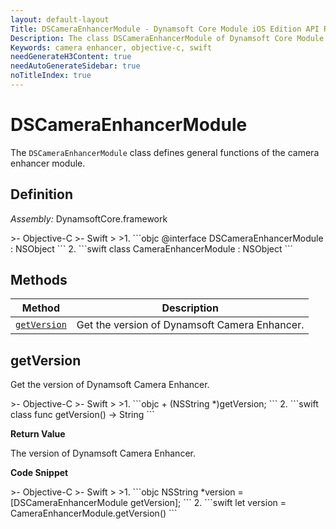 ```yaml
---
layout: default-layout
Title: DSCameraEnhancerModule - Dynamsoft Core Module iOS Edition API Reference
Description: The class DSCameraEnhancerModule of Dynamsoft Core Module represents the camera enhancer module, which provides general functions for the camera enhancer.
Keywords: camera enhancer, objective-c, swift
needGenerateH3Content: true
needAutoGenerateSidebar: true
noTitleIndex: true
---
```


# DSCameraEnhancerModule

The `DSCameraEnhancerModule` class defines general functions of the camera enhancer module.

## Definition

*Assembly:* DynamsoftCore.framework

<div class="sample-code-prefix"></div>
>- Objective-C
>- Swift
>
>1. 
```objc
@interface DSCameraEnhancerModule : NSObject
```
2. 
```swift
class CameraEnhancerModule : NSObject
```

## Methods

| Method | Description |
|------- |-------------|
| [`getVersion`](#getversion) | Get the version of Dynamsoft Camera Enhancer. |

## getVersion

Get the version of Dynamsoft Camera Enhancer.

<div class="sample-code-prefix"></div>
>- Objective-C
>- Swift
>
>1. 
```objc
+ (NSString *)getVersion;
```
2. 
```swift
class func getVersion() -> String
```

**Return Value**

The version of Dynamsoft Camera Enhancer.

**Code Snippet**

<div class="sample-code-prefix"></div>
>- Objective-C
>- Swift
>
>1. 
```objc
NSString *version = [DSCameraEnhancerModule getVersion];
```
2. 
```swift
let version = CameraEnhancerModule.getVersion()
```
